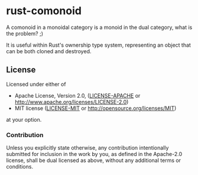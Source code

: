 # rust-comonoid

A comonoid in a monoidal category is a monoid
in the dual category, what is the problem? ;)

It is useful within Rust's ownership type system,
representing an object that can be both cloned
and destroyed.

## License

Licensed under either of

 * Apache License, Version 2.0, ([LICENSE-APACHE](LICENSE-APACHE) or http://www.apache.org/licenses/LICENSE-2.0)
 * MIT license ([LICENSE-MIT](LICENSE-MIT) or http://opensource.org/licenses/MIT)

at your option.

### Contribution

Unless you explicitly state otherwise, any contribution intentionally submitted
for inclusion in the work by you, as defined in the Apache-2.0 license, shall be dual licensed as above, without any
additional terms or conditions.